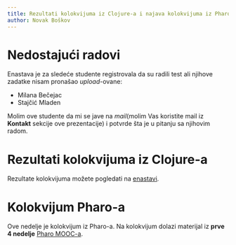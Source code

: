 ```yaml
---
title: Rezultati kolokvijuma iz Clojure-a i najava kolokvijuma iz Pharo-a
author: Novak Boškov
---
```


# Nedostajući radovi
Enastava je za sledeće studente registrovala da su radili test ali
njihove zadatke nisam pronašao *upload*-ovane:

- Milana Bečejac
- Stajčić Mladen

Molim ove studente da mi se jave na *mail*(molim Vas koristite mail iz
**Kontakt** sekcije ove prezentacije) i potvrde šta je u pitanju sa
njihovim radom.

# Rezultati kolokvijuma iz Clojure-a
Rezultate kolokvijuma možete pogledati na
[enastavi](https://enastava.ftninformatika.com/files/68117/download?download_frd=1).

# Kolokvijum Pharo-a
Ove nedelje je kolokvijum iz Pharo-a. Na kolokvijum dolazi materijal
iz **prve 4 nedelje** [Pharo MOOC-a](https://mooc.pharo.org/).
